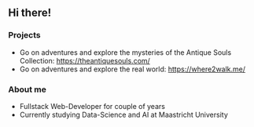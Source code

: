 ## Hi there!

### Projects
- Go on adventures and explore the mysteries of the Antique Souls Collection: https://theantiquesouls.com/
- Go on adventures and explore the real world: https://where2walk.me/

### About me
- Fullstack Web-Developer for couple of years
- Currently studying Data-Science and AI at Maastricht University

<!--
**SirLeoIV/SirLeoIV** is a ✨ _special_ ✨ repository because its `README.md` (this file) appears on your GitHub profile.

Here are some ideas to get you started:

- 🔭 I’m currently working on ...
- 🌱 I’m currently learning ...
- 👯 I’m looking to collaborate on ...
- 🤔 I’m looking for help with ...
- 💬 Ask me about ...
- 📫 How to reach me: ...
- 😄 Pronouns: ...
- ⚡ Fun fact: ...
-->
